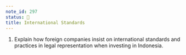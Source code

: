```yaml
---
note_id: 297
status: 📝
title: International Standards
---
```


1. Explain how foreign companies insist on international standards and practices in legal representation when investing in Indonesia.